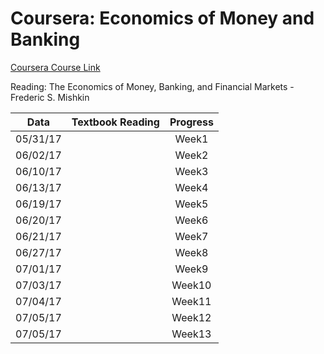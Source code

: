 Coursera: Economics of Money and Banking
===

[Coursera Course Link](https://www.coursera.org/learn/money-banking/home/welcome)

Reading: The Economics of Money, Banking, and Financial Markets -Frederic S. Mishkin


|Data       | Textbook Reading | Progress   |
|-----------|:----------------:|:----------:|
|05/31/17   |  | Week1 |
|06/02/17   |  | Week2 |
|06/10/17   |  | Week3 |
|06/13/17   |  | Week4 |
|06/19/17   |  | Week5 |
|06/20/17   |  | Week6 |
|06/21/17   |  | Week7 |
|06/27/17   |  | Week8 |
|07/01/17   |  | Week9 |
|07/03/17   |  | Week10 |
|07/04/17   |  | Week11 |
|07/05/17   |  | Week12 |
|07/05/17   |  | Week13 |
